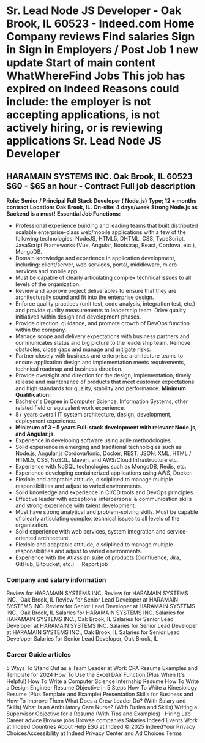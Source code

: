 Sr. Lead Node JS Developer - Oak Brook, IL 60523 - Indeed.com
Home
Company reviews
Find salaries
Sign in
Sign in
Employers / Post Job
1 new update
Start of main content
WhatWhereFind Jobs
This job has expired on Indeed
Reasons could include: the employer is not accepting applications, is not actively hiring, or is reviewing applications
Sr. Lead Node JS Developer
==========================
HARAMAIN SYSTEMS INC.
Oak Brook, IL 60523
$60 - $65 an hour - Contract
Full job description
--------------------
**Role:** **Senior / Principal Full Stack Developer ( Node.js)**
**Type; 12 + months contract**
**Location:** **Oak Brook, IL.**
**On-site: 4 days/week**
**Strong Node.js as Backend is a must!**
**Essential Job Functions:**
* Professional experience building and leading teams that built distributed scalable enterprise-class web/mobile applications with a few of the following technologies: NodeJS, HTML5, DHTML, CSS, TypeScript, JavaScript Frameworks (Vue, Angular, Bootstrap, React, Cordova, etc.), MongoDB.
* Domain knowledge and experience in application development, including: client/server, web services, portal, middleware, micro services and mobile app.
* Must be capable of clearly articulating complex technical issues to all levels of the organization.
* Review and approve project deliverables to ensure that they are architecturally sound and fit into the enterprise design.
* Enforce quality practices (unit test, code analysis, integration test, etc.) and provide quality measurements to leadership team. Drive quality initiatives within design and development phases.
* Provide direction, guidance, and promote growth of DevOps function within the company.
* Manage scope and delivery expectations with business partners and communicates status and big picture to the leadership team. Remove obstacles, close gaps and manage and mitigate risks.
* Partner closely with business and enterprise architecture teams to ensure application design and implementation meets requirements, technical roadmap and business direction.
* Provide oversight and direction for the design, implementation, timely release and maintenance of products that meet customer expectations and high standards for quality, stability and performance.
**Minimum Qualification:**
* Bachelor's Degree in Computer Science, Information Systems, other related field or equivalent work experience.
* 8+ years overall IT system architecture, design, development, deployment experience.
* **Minimum of 3 – 5 years Full-stack development with relevant Node.js, and Angular.js.**
* Experience in developing software using agile methodologies.
* Solid experience in emerging and traditional technologies such as : Node.js, Angular.js Cordova/Ionic, Docker, REST, JSON, XML, HTML / HTML5, CSS, NoSQL, Maven, and AWS/Cloud Infrastructure etc.
* Experience with NoSQL technologies such as MongoDB, Redis, etc.
* Experience developing containerized applications using AWS, Docker.
* Flexible and adaptable attitude, disciplined to manage multiple responsibilities and adjust to varied environments.
* Solid knowledge and experience in CI/CD tools and DevOps principles.
* Effective leader with exceptional interpersonal & communication skills and strong experience with talent development.
* Must have strong analytical and problem-solving skills. Must be capable of clearly articulating complex technical issues to all levels of the organization.
* Solid experience with web services, system integration and service-oriented architecture.
* Flexible and adaptable attitude, disciplined to manage multiple responsibilities and adjust to varied environments.
* Experience with the Atlassian suite of products (Confluence, Jira, GitHub, Bitbucket, etc.)
&nbsp;
&nbsp;
Report job
### Company and salary information
Review for HARAMAIN SYSTEMS INC.
Review for HARAMAIN SYSTEMS INC., Oak Brook, IL
Review for Senior Lead Developer at HARAMAIN SYSTEMS INC.
Review for Senior Lead Developer at HARAMAIN SYSTEMS INC., Oak Brook, IL
Salaries for HARAMAIN SYSTEMS INC.
Salaries for HARAMAIN SYSTEMS INC., Oak Brook, IL
Salaries for Senior Lead Developer at HARAMAIN SYSTEMS INC.
Salaries for Senior Lead Developer at HARAMAIN SYSTEMS INC., Oak Brook, IL
Salaries for Senior Lead Developer
Salaries for Senior Lead Developer, Oak Brook, IL
&nbsp;
### Career Guide articles
5 Ways To Stand Out as a Team Leader at Work
CPA Resume Examples and Template for 2024
How To Use the Excel DAY Function (Plus When It's Helpful)
How To Write a Computer Science Internship Resume
How To Write a Design Engineer Resume Objective in 5 Steps
How To Write a Kinesiology Resume (Plus Template and Example)
Presentation Skills for Business and How To Improve Them
What Does a Crew Leader Do? (With Salary and Skills)
What Is an Ambulatory Care Nurse? (With Duties and Skills)
Writing a Supervisor Objective for a Resume (With Tips and Examples)
&nbsp;
Hiring Lab Career advice Browse jobs Browse companies Salaries Indeed Events Work at Indeed Countries About Help ESG at Indeed
© 2025 IndeedYour Privacy ChoicesAccessibility at Indeed Privacy Center and Ad Choices Terms